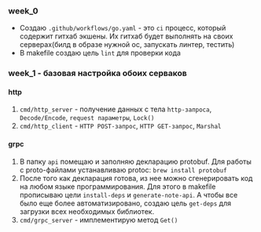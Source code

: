 ### week_0
* Создаю `.github/workflows/go.yaml` - это `ci` процесс, который содержит гитхаб экшены. Их гитхаб будет выполнять на своих серверах(билд в образе нужной ос, запускать линтер, тестить) 
* В makefile создаю цель `lint` для проверки кода 



### week_1 - базовая настройка обоих серваков

#### http
1. `cmd/http_server` - получение данных с тела `http-запроса`, `Decode/Encode`, `request параметры`, `Lock()`
2. `cmd/http_client` - `HTTP POST-запрос`, `HTTP GET-запрос`, `Marshal`

#### grpc
1. В папку `api` помещаю и заполняю декларацию protobuf. Для работы с proto-файлами устанавливаю protoc: `brew install protobuf`
2. После того как декларация готова, из нее можно сгенерировать код на любом языке программирования. Для этого в makefile
   прописываю цели `install-deps` и `generate-note-api`. А чтобы все было еще более автоматизировано, создаю цель `get-deps`
   для загрузки всех необходимых библиотек.
3. `cmd/grpc_server` - имплементирую метод `Get()`
